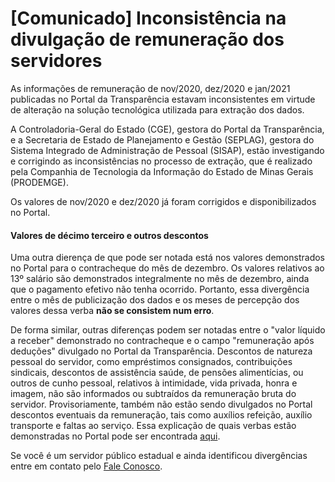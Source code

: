 # [Comunicado] Inconsistência na divulgação de remuneração dos servidores

As informações de remuneração de nov/2020, dez/2020 e jan/2021 publicadas no Portal da Transparência estavam inconsistentes em virtude de alteração na solução tecnológica utilizada para extração dos dados.

A Controladoria-Geral do Estado (CGE), gestora do Portal da Transparência, e a Secretaria de Estado de Planejamento e Gestão (SEPLAG), gestora do Sistema Integrado de Administração de Pessoal (SISAP), estão investigando e corrigindo as inconsistências no processo de extração, que é realizado pela Companhia de Tecnologia da Informação do Estado de Minas Gerais (PRODEMGE).

Os valores de nov/2020 e dez/2020 já foram corrigidos e disponibilizados no Portal.

#### Valores de décimo terceiro e outros descontos 

Uma outra dierença de que pode ser notada está nos valores demonstrados no Portal para o contracheque do mês de dezembro. Os valores relativos ao 13º salário são demonstrados integralmente no mês de dezembro, ainda que o pagamento efetivo não tenha ocorrido. Portanto, essa divergência entre o mês de publicização dos dados e os meses de percepção dos valores dessa verba **não se consistem num erro**.

De forma similar, outras diferenças podem ser notadas entre o "valor líquido a receber" demonstrado no contracheque e o campo "remuneração após deduções" divulgado no Portal da Transparência. Descontos de natureza pessoal do servidor, como empréstimos consignados, contribuições sindicais, descontos de assistência saúde, de pensões alimentícias, ou outros de cunho pessoal, relativos à intimidade, vida privada, honra e imagem, não são informados ou subtraídos da remuneração bruta do servidor. Provisoriamente, também não estão sendo divulgados no Portal descontos eventuais da remuneração, tais como auxílios refeição, auxílio transporte e faltas ao serviço. Essa explicação de quais verbas estão demonstradas no Portal pode ser encontrada [aqui](http://www.transparencia.mg.gov.br/perguntas-frequentes#no-portal-da-transpar%C3%AAncia-s%C3%A3o-divulgadas-todas-as-verbas-do-sal%C3%A1rio-do-servidor-p%C3%BAblico).

Se você é um servidor público estadual e ainda identificou divergências entre em contato pelo [Fale Conosco](http://www.transparencia.mg.gov.br/faleconosco).

